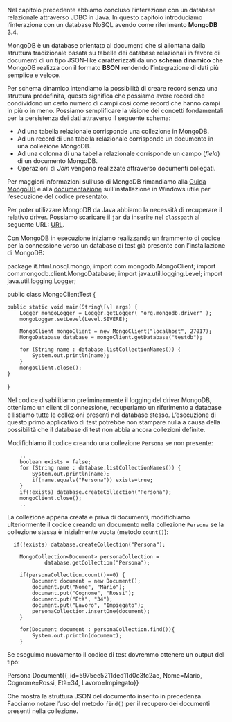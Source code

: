 Nel capitolo precedente abbiamo concluso l’interazione con un database relazionale attraverso JDBC in Java. In questo capitolo introduciamo l’interazione con un database NoSQL avendo come riferimento **MongoDB** 3.4.

MongoDB è un database orientato ai documenti che si allontana dalla struttura tradizionale basata su tabelle dei database relazionali in favore di documenti di un tipo JSON-like caratterizzati da uno **schema dinamico** che MongoDB realizza con il formato **BSON** rendendo l’integrazione di dati più semplice e veloce.

Per schema dinamico intendiamo la possibilità di creare record senza una struttura predefinita, questo significa che possiamo avere record che condividono un certo numero di campi cosi come record che hanno campi in più o in meno. Possiamo semplificare la visione dei concetti fondamentali per la persistenza dei dati attraverso il seguente schema:

*   Ad una tabella relazionale corrisponde una collezione in MongoDB.
*   Ad un record di una tabella relazionale corrisponde un documento in una collezione MongoDB.
*   Ad una colonna di una tabella relazionale corrisponde un campo (_field_) di un documento MongoDB.
*   Operazioni di _Join_ vengono realizzate attraverso documenti collegati.

Per maggiori informazioni sull’uso di MongoDB rimandiamo alla [Guida MongoDB](http://www.html.it/guide/guida-mongodb/) e alla [documentazione](https://docs.mongodb.com/manual/tutorial/install-mongodb-enterprise-on-windows/) sull’installazione in Windows utile per l’esecuzione del codice presentato.

Per poter utilizzare MongoDB da Java abbiamo la necessità di recuperare il relativo driver. Possiamo scaricare il `jar` da inserire nel `classpath` al seguente URL: [URL](https://mvnrepository.com/artifact/org.mongodb/mongo-java-driver/3.4.2).

Con MongoDB in esecuzione iniziamo realizzando un frammento di codice per la connessione verso un database di test già presente con l’installazione di MongoDB:

package it.html.nosql.mongo;
import com.mongodb.MongoClient;
import com.mongodb.client.MongoDatabase;
import java.util.logging.Level;
import java.util.logging.Logger;

public class MongoClientTest {

	public static void main(String\[\] args) {
        Logger mongoLogger = Logger.getLogger( "org.mongodb.driver" ); 
		mongoLogger.setLevel(Level.SEVERE);
		
        MongoClient mongoClient = new MongoClient("localhost", 27017);
        MongoDatabase database = mongoClient.getDatabase("testdb");
    
        for (String name : database.listCollectionNames()) {  
            System.out.println(name);
        }
        mongoClient.close();
    }
}

Nel codice disabilitiamo preliminarmente il logging del driver MongoDB, otteniamo un client di connessione, recuperiamo un riferimento a database e listiamo tutte le collezioni presenti nel database stesso. L’esecuzione di questo primo applicativo di test potrebbe non stampare nulla a causa della possibilità che il database di test non abbia ancora collezioni definite.

Modifichiamo il codice creando una collezione `Persona` se non presente:

        ..
        boolean exists = false;
        for (String name : database.listCollectionNames()) {  
            System.out.println(name);
            if(name.equals("Persona")) exists=true;
        }
        if(!exists) database.createCollection("Persona");
        mongoClient.close();
        ..
        

La collezione appena creata è priva di documenti, modifichiamo ulteriormente il codice creando un documento nella collezione `Persona` se la collezione stessa è inizialmente vuota (metodo `count()`):

      if(!exists) database.createCollection("Persona");
        
        MongoCollection<Document> personaCollection = 
        		database.getCollection("Persona");
        
        if(personaCollection.count()==0) {
	        Document document = new Document();
	        document.put("Nome", "Mario");
	        document.put("Cognome", "Rossi");
	        document.put("Età", "34");
	        document.put("Lavoro", "Impiegato");
	        personaCollection.insertOne(document);
        }
        
        for(Document document : personaCollection.find()){
        	System.out.println(document);
        }
        

Se eseguimo nuovamento il codice di test dovremmo ottenere un output del tipo:

Persona
Document{{_id=5975ee5211ded11d0c3fc2ae, Nome=Mario, Cognome=Rossi, Età=34, Lavoro=Impiegato}}

Che mostra la struttura JSON del documento inserito in precedenza. Facciamo notare l’uso del metodo `find()` per il recupero dei documenti presenti nella collezione.